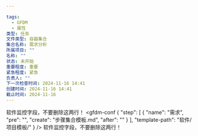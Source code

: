 ```yaml
---

tags: 
  - GFDM
  - 属性
类型: 任务
文件类型: 容器集合
集合名称: 需求分析
所属项目: ""
名称: ""
状态: 未开始
重要程度: 重要
紧急程度: 紧急
负责人: ""
下一次检查时间: 2024-11-16 14:41
创建时间: 2024-11-16 14:41
截止时间: 2024-11-16
---
```


软件监控字段，不要删除这两行！
<gfdm-conf 
{
  "step": [
    {
      "name": "需求",
      "pre": "",
      "create": "步骤集合模板.md",
      "after": ""
    }
  ],
  "template-path": "软件/项目模板/"
}
/>
软件监控字段，不要删除这两行！
